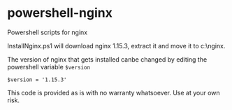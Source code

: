 # powershell-nginx
Powershell scripts for nginx

InstallNginx.ps1 will download nginx 1.15.3, extract it and move it to c:\nginx.

The version of nginx that gets installed canbe changed by editing the powershell variable `$version`
```
$version = '1.15.3'
```

This code is provided as is with no warranty whatsoever. Use at your own risk.